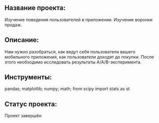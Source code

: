 ## Название проекта:
Изучение поведения пользователей в приложении. Изучение воронки продаж.
## Описание:
Нам нужно разобраться, как ведут себя пользователи вашего мобильного приложения, как пользователи доходят до покупки.
После этого необходимо исследовать результаты A/A/B-эксперимента.
## Инструменты:
pandas; matplotlib; numpy; math;
from scipy import stats as st
## Статус проекта:
Проект завершён
